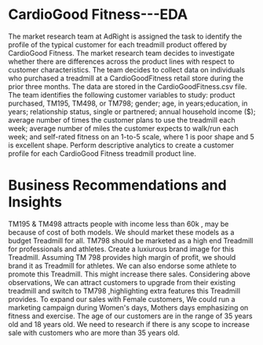 # CardioGood Fitness---EDA
The market research team at AdRight is assigned the task to identify the profile of the typical customer for each treadmill product offered by CardioGood Fitness. The market research team decides to investigate whether there are differences across the product lines with respect to customer characteristics. The team decides to collect data on individuals who purchased a treadmill at a CardioGoodFitness retail store during the prior three months. The data are stored in the CardioGoodFitness.csv file. The team identifies the following customer variables to study: product purchased, TM195, TM498, or TM798; gender; age, in years;education, in years; relationship status, single or partnered; annual household income ($); average number of times the customer plans to use the treadmill each week; average number of miles the customer expects to walk/run each week; and self-rated fitness on an 1-to-5 scale, where 1 is poor shape and 5 is excellent shape. Perform descriptive analytics to create a customer profile for each CardioGood Fitness treadmill product line.


# Business Recommendations and Insights
TM195 & TM498 attracts people with income less than 60k , may be because of cost of both models. We should market these models as a budget Treadmill for all.
TM798 should be marketed as a high end Treadmill for professionals and athletes. Create a luxiurous brand image for this Treadmill.
Assuming TM 798 provides high margin of profit, we should brand it as Treadmill for athletes. We can also endorse some athlete to promote this Treadmill. This might increase there sales.
Considering above observations, We can attract customers to upgrade from their existing treadmill and switch to TM798 ,highlighting extra features this Treadmill provides.
To expand our sales with Female customers, We could run a marketing campaign during Women's days, Mothers days emphasizing on fitness and exercise.
The age of our customers are in the range of 35 years old and 18 years old. We need to research if there is any scope to increase sale with customers who are more than 35 years old.

